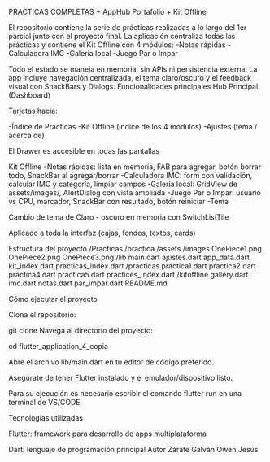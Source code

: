 PRACTICAS COMPLETAS + AppHub Portafolio + Kit Offline

El repositorio contiene la serie de prácticas realizadas a lo largo del 1er parcial junto con el proyecto final. La aplicación centraliza todas las prácticas y contiene el Kit Offline con 4 módulos: -Notas rápidas -Calculadora IMC
-Galería local -Juego Par o Impar

Todo el estado se maneja en memoria, sin APIs ni persistencia externa. La app incluye navegación centralizada, el tema claro/oscuro y el feedback visual con SnackBars y Dialogs. Funcionalidades principales Hub Principal (Dashboard)

Tarjetas hacia:

-Índice de Prácticas -Kit Offline (índice de los 4 módulos) -Ajustes (tema / acerca de)

El Drawer es accesible en todas las pantallas

Kit Offline -Notas rápidas: lista en memoria, FAB para agregar, botón borrar todo, SnackBar al agregar/borrar -Calculadora IMC: form con validación, calcular IMC y categoría, limpiar campos -Galería local: GridView de assets/images/, AlertDialog con vista ampliada -Juego Par o Impar: usuario vs CPU, marcador, SnackBar con resultado, botón reiniciar -Tema

Cambio de tema de Claro - oscuro en memoria con SwitchListTile

Aplicado a toda la interfaz (cajas, fondos, textos, cards)

Estructura del proyecto /Practicas /practica /assets /images OnePiece1.png OnePiece2.png OnePiece3.png /lib main.dart ajustes.dart app_data.dart kit_index.dart practicas_index.dart /practicas practica1.dart practica2.dart practica4.dart practica5.dart practices_index.dart /kitoffline gallery.dart imc.dart notas.dart par_impar.dart README.md

Cómo ejecutar el proyecto

Clona el repositorio:

git clone Navega al directorio del proyecto:

cd flutter_application_4_copia

Abre el archivo lib/main.dart en tu editor de código preferido.

Asegúrate de tener Flutter instalado y el emulador/dispositivo listo.

Para su ejecución es necesario escribir el comando flutter run en una terminal de VS/CODE

Tecnologías utilizadas

Flutter: framework para desarrollo de apps multiplataforma

Dart: lenguaje de programación principal Autor Zárate Galván Owen Jesús
